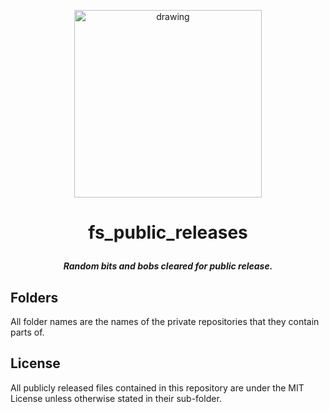 <p align="center"><img src="https://raw.githubusercontent.com/freedomservicing/fs_branding/master/fs/fs_logo.jpg" alt="drawing" width="300"/></p>

# <p align="center"><b>fs_public_releases</b></p>
<p align="center"><b><i>Random bits and bobs cleared for public release.</i></b></p>

## Folders
All folder names are the names of the private repositories that they contain parts of.

## License
All publicly released files contained in this repository are under the MIT License unless otherwise stated in their sub-folder.
